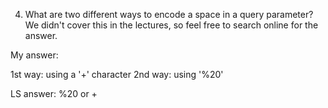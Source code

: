 4. What are two different ways to encode a space in a query parameter? We didn't cover this in the lectures, so feel free to search online for the answer.

My answer:

1st way: using a '+' character
2nd way: using '%20'

LS answer: %20 or +